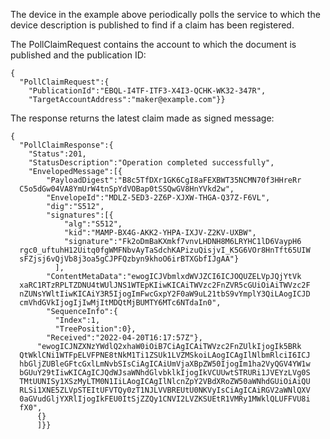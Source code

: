 
The device in the example above periodically polls the service to which the device 
description is published to find if a claim has been registered.

The PollClaimRequest contains the account to which the document is published
and the publication ID:


~~~~
{
  "PollClaimRequest":{
    "PublicationId":"EBQL-I4TF-ITF3-X4I3-QCHK-WK32-347R",
    "TargetAccountAddress":"maker@example.com"}}
~~~~


The response returns the latest claim made as signed message:


~~~~
{
  "PollClaimResponse":{
    "Status":201,
    "StatusDescription":"Operation completed successfully",
    "EnvelopedMessage":[{
        "PayloadDigest":"B8c5TfDXr1GK6CgI8aFEXBWT35NCMN70f3HHreRr
  C5o5dGw04VA8YmUrW4tnSpYdVOBap0tSSQwGV8HnYVkd2w",
        "EnvelopeId":"MDLZ-5ED3-2Z6P-XJXW-THGA-Q37Z-F6VL",
        "dig":"S512",
        "signatures":[{
            "alg":"S512",
            "kid":"MAMP-BX4G-AKK2-YHPA-IXJV-Z2KV-UXBW",
            "signature":"Fk2oDmBaKXmkf7vnvLHDNH8M6LRYHC1lD6VaypH6
  rgc0_uftuhH12Uitq0fgWMFNbvAyTaSdchKAPizuQisjvI_K5G6VOr8HnTft65UIW
  sFZjsj6vQjVb8j3oa5gCJPFQzbyn9khoO6irBTXGbfIJgAA"}
          ],
        "ContentMetaData":"ewogICJVbmlxdWVJZCI6ICJOQUZELVpJQjYtVk
  xaRC1RTzRPLTZDNU4tWUlJNS1WTEpKIiwKICAiTWVzc2FnZVR5cGUiOiAiTWVzc2F
  nZUNsYWltIiwKICAiY3R5IjogImFwcGxpY2F0aW9uL21tbS9vYmplY3QiLAogICJD
  cmVhdGVkIjogIjIwMjItMDQtMjBUMTY6MTc6NTdaIn0",
        "SequenceInfo":{
          "Index":1,
          "TreePosition":0},
        "Received":"2022-04-20T16:17:57Z"},
      "ewogICJNZXNzYWdlQ2xhaW0iOiB7CiAgICAiTWVzc2FnZUlkIjogIk5BRk
  QtWklCNi1WTFpELVFPNE8tNkM1Ti1ZSUk1LVZMSkoiLAogICAgIlNlbmRlciI6ICJ
  hbGljZUBleGFtcGxlLmNvbSIsCiAgICAiUmVjaXBpZW50IjogIm1ha2VyQGV4YW1w
  bGUuY29tIiwKICAgICJQdWJsaWNhdGlvbklkIjogIkVCUUwtSTRURi1JVEYzLVg0S
  TMtUUNISy1XSzMyLTM0N1IiLAogICAgIlNlcnZpY2VBdXRoZW50aWNhdGUiOiAiQU
  RLSi1XNE5ZLVpSTEItUFVTQy0zT1NJLVVBREUtU0NKVyIsCiAgICAiRGV2aWNlQXV
  0aGVudGljYXRlIjogIkFEU0ItSjZZQy1CNVI2LVZKSUEtR1VMRy1MWklQLUFFVU8i
  fX0",
      {}
      ]}}
~~~~


